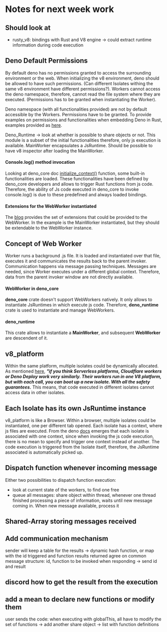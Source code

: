 # Notes for next week work

## Should look at
- rusty_v8: bindings with Rust and V8 engine -> could extract runtime information during code execution


## Deno Default Permissions
By default deno has no permissions granted to access the surrounding environment or the web. When initializing the v8 environment, 
deno should be allowed to have such permissions. (Can different Isolates withing the same v8 environment have different permissions?).
Workers cannot access the deno namespace, therefore, cannot read the file system where they are executed. (Permissions has to be granted
when instantiating the Worker).

Deno namespace (with all functionalities provided) are not by default accessible by the Workers. Permissions have to be granted.
To provide examples on permissions and functionalities when embedding Deno in Rust, examples provided as [here](https://deno.land/manual/runtime/workers).

Deno_Runtime -> look at whether is possible to share objects or not. This module is a subset of the initial functionalities
    therefore, only js execution is available. MainWorker encapsulates a JsRuntime. 
    Should be possible to have v8 inspector after loading the MainWorker. 

#### Console.log() method invocation
Looking at deno_core doc [initialize_context()](https://github.com/denoland/deno/blob/main/core/bindings.rs) function, some
built-in functionalities are loaded. These functionalities have been defined by deno_core developers and allows to trigger 
Rust functions from js code.
Therefore, the ability of Js code executed in deno_core to invoke console.log() is due to these predefined and always loaded bindings.

#### Extensions for the WebWorker instantiated
The [blog](https://fettblog.eu/dissecting-deno/) provides the set of extensions that could be provided to the WebWorker.
In the example is the MainWorker instantiated, but they should be extendable to the WebWorker instance.

## Concept of Web Worker
Worker runs a background .js file. It is loaded and instantiated over that file, executes it and communicates the results
back to the parent invoker. 
Communication happens via message passing techniques. Messages are needed, since Worker executes under a different global context.
Therefore, data from the parent invoker window are not directly available.

#### WebWorker in deno_core
**deno_core** crate doesn't support WebWorkers natively. It only allows to instantiate JsRuntimes in which execute js code.
Therefore, **deno_runtime** crate is used to instantiate and manage WebWorkers.

#### deno_runtime
This crate allows to instantiate a **MainWorker**, and subsequent **WebWorker** are descendent of it.

## v8_platform 
Within the same platform, multiple isolates could be dynamically allocated.
As mentioned [here](https://fettblog.eu/dissecting-deno/), ***"if you think Serverless platforms, Cloudflare workers or 
Deno Deploy work very similarly. Their workers run in one V8 platform, but with each call, you can boot up a new isolate. 
With all the safety guarantees.***
This means, that code executed in different isolates cannot access data in other isolates.

## Each Isolate has its own JsRuntime instance
v8_platform is like a Browser. Within a browser, multiple isolates could be instantiated, one per different tab opened.
Each isolate has a context, where js files are executed. From the deno [docs](https://denolib.gitbook.io/guide/advanced/interaction-with-v8)
emerges that each isolate is associated with one context, since when invoking the js code execution, there is no mean to 
specify and trigger one context instead of another. The code execution is triggered from the Isolate itself, therefore, 
the JsRuntime associated is automatically picked up.

## Dispatch function whenever incoming message
Either two possibilities to dispatch function execution: 
- look at current state of the workers, to find one free
- queue all messages: share object within thread, whenever one thread finished processing a piece of information, waits until new
 message coming in. When new message available, process it

## Shared-Array storing messages received



## Add communication mechanism
sender will keep a table for the results -> dynamic hash function, or map with the id triggered and function results returned
agree on common message structure: id, function to be invoked
when responding -> send id and result

## discord how to get the result from the execution

## add a mean to declare new functions or modify them 
user sends the code: when executing with globalThis, all have to modify the set of functions ->
add another share object -> list with function definitions


